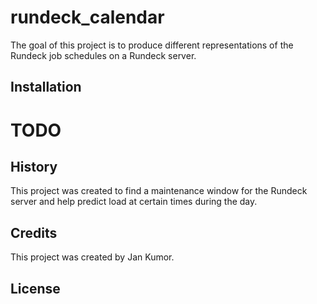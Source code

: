 # rundeck_calendar

The goal of this project is to produce different representations of the
Rundeck job schedules on a Rundeck server.

## Installation

# TODO

## History

This project was created to find a maintenance window for the Rundeck
server and help predict load at certain times during the day.

## Credits

This project was created by Jan Kumor.

## License

